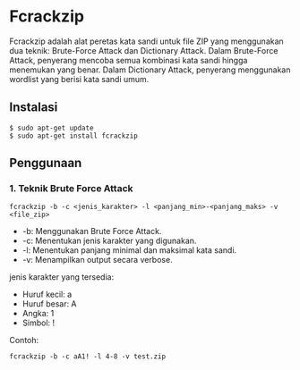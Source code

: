 # Fcrackzip

Fcrackzip adalah alat peretas kata sandi untuk file ZIP yang menggunakan dua teknik: Brute-Force Attack dan Dictionary Attack. Dalam Brute-Force Attack, penyerang mencoba semua kombinasi kata sandi hingga menemukan yang benar. Dalam Dictionary Attack, penyerang menggunakan wordlist yang berisi kata sandi umum.

## Instalasi 

```
$ sudo apt-get update 
$ sudo apt-get install fcrackzip 
```

## Penggunaan

### 1. Teknik Brute Force Attack

```
fcrackzip -b -c <jenis_karakter> -l <panjang_min>-<panjang_maks> -v <file_zip>
```

- -b: Menggunakan Brute Force Attack.
- -c: Menentukan jenis karakter yang digunakan.
- -l: Menentukan panjang minimal dan maksimal kata sandi.
- -v: Menampilkan output secara verbose.

jenis karakter yang tersedia:

- Huruf kecil: a
- Huruf besar: A
- Angka: 1
- Simbol: !

Contoh:

```
fcrackzip -b -c aA1! -l 4-8 -v test.zip
```
  
